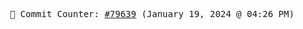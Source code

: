 <p align="center">
    <samp>
        📮 Commit Counter: <a href="https://github.com/Javascript-void0/Javascript-void0/commits/main">#79639</a> (January 19, 2024 @ 04:26 PM)
    </samp>
</p>